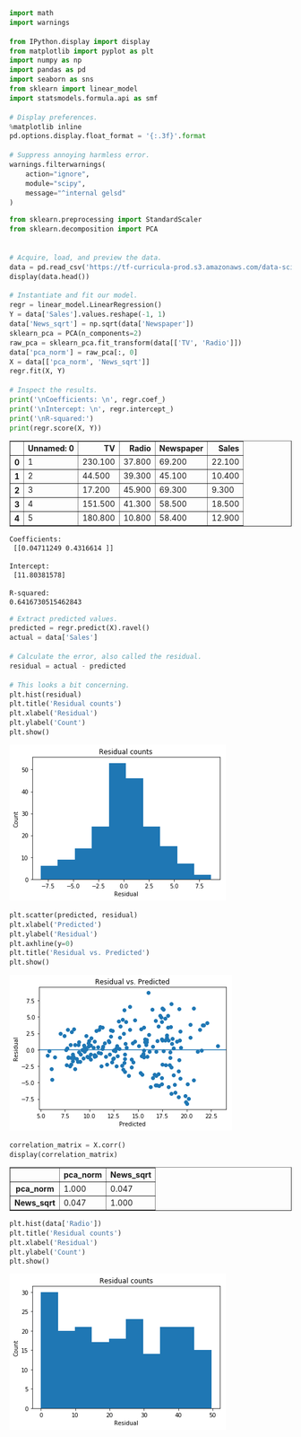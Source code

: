 

```python
import math
import warnings

from IPython.display import display
from matplotlib import pyplot as plt
import numpy as np
import pandas as pd
import seaborn as sns
from sklearn import linear_model
import statsmodels.formula.api as smf

# Display preferences.
%matplotlib inline
pd.options.display.float_format = '{:.3f}'.format

# Suppress annoying harmless error.
warnings.filterwarnings(
    action="ignore",
    module="scipy",
    message="^internal gelsd"
)
```


```python
from sklearn.preprocessing import StandardScaler
from sklearn.decomposition import PCA 


# Acquire, load, and preview the data.
data = pd.read_csv('https://tf-curricula-prod.s3.amazonaws.com/data-science/Advertising.csv')
display(data.head())

# Instantiate and fit our model.
regr = linear_model.LinearRegression()
Y = data['Sales'].values.reshape(-1, 1)
data['News_sqrt'] = np.sqrt(data['Newspaper'])
sklearn_pca = PCA(n_components=2)
raw_pca = sklearn_pca.fit_transform(data[['TV', 'Radio']])
data['pca_norm'] = raw_pca[:, 0]
X = data[['pca_norm', 'News_sqrt']]
regr.fit(X, Y)

# Inspect the results.
print('\nCoefficients: \n', regr.coef_)
print('\nIntercept: \n', regr.intercept_)
print('\nR-squared:')
print(regr.score(X, Y))
```


<div>
<style scoped>
    .dataframe tbody tr th:only-of-type {
        vertical-align: middle;
    }

    .dataframe tbody tr th {
        vertical-align: top;
    }

    .dataframe thead th {
        text-align: right;
    }
</style>
<table border="1" class="dataframe">
  <thead>
    <tr style="text-align: right;">
      <th></th>
      <th>Unnamed: 0</th>
      <th>TV</th>
      <th>Radio</th>
      <th>Newspaper</th>
      <th>Sales</th>
    </tr>
  </thead>
  <tbody>
    <tr>
      <th>0</th>
      <td>1</td>
      <td>230.100</td>
      <td>37.800</td>
      <td>69.200</td>
      <td>22.100</td>
    </tr>
    <tr>
      <th>1</th>
      <td>2</td>
      <td>44.500</td>
      <td>39.300</td>
      <td>45.100</td>
      <td>10.400</td>
    </tr>
    <tr>
      <th>2</th>
      <td>3</td>
      <td>17.200</td>
      <td>45.900</td>
      <td>69.300</td>
      <td>9.300</td>
    </tr>
    <tr>
      <th>3</th>
      <td>4</td>
      <td>151.500</td>
      <td>41.300</td>
      <td>58.500</td>
      <td>18.500</td>
    </tr>
    <tr>
      <th>4</th>
      <td>5</td>
      <td>180.800</td>
      <td>10.800</td>
      <td>58.400</td>
      <td>12.900</td>
    </tr>
  </tbody>
</table>
</div>


    
    Coefficients: 
     [[0.04711249 0.4316614 ]]
    
    Intercept: 
     [11.80381578]
    
    R-squared:
    0.6416730515462843



```python
# Extract predicted values.
predicted = regr.predict(X).ravel()
actual = data['Sales']

# Calculate the error, also called the residual.
residual = actual - predicted

# This looks a bit concerning.
plt.hist(residual)
plt.title('Residual counts')
plt.xlabel('Residual')
plt.ylabel('Count')
plt.show()
```


![png](output_2_0.png)



```python
plt.scatter(predicted, residual)
plt.xlabel('Predicted')
plt.ylabel('Residual')
plt.axhline(y=0)
plt.title('Residual vs. Predicted')
plt.show()
```


![png](output_3_55.png)



```python
correlation_matrix = X.corr()
display(correlation_matrix)
```


<div>
<style scoped>
    .dataframe tbody tr th:only-of-type {
        vertical-align: middle;
    }

    .dataframe tbody tr th {
        vertical-align: top;
    }

    .dataframe thead th {
        text-align: right;
    }
</style>
<table border="1" class="dataframe">
  <thead>
    <tr style="text-align: right;">
      <th></th>
      <th>pca_norm</th>
      <th>News_sqrt</th>
    </tr>
  </thead>
  <tbody>
    <tr>
      <th>pca_norm</th>
      <td>1.000</td>
      <td>0.047</td>
    </tr>
    <tr>
      <th>News_sqrt</th>
      <td>0.047</td>
      <td>1.000</td>
    </tr>
  </tbody>
</table>
</div>



```python
plt.hist(data['Radio'])
plt.title('Residual counts')
plt.xlabel('Residual')
plt.ylabel('Count')
plt.show()
```


![png](output_5_0.png)

